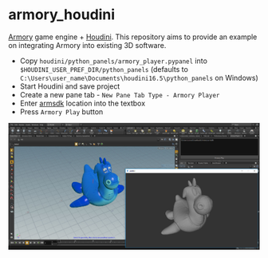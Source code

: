 # armory_houdini

[Armory](https://github.com/armory3d/armory) game engine + [Houdini](https://www.sidefx.com/download/). This repository aims to provide an example on integrating Armory into existing 3D software.

- Copy `houdini/python_panels/armory_player.pypanel` into `$HOUDINI_USER_PREF_DIR/python_panels` (defaults to `C:\Users\user_name\Documents\houdini16.5\python_panels` on Windows)
- Start Houdini and save project
- Create a new pane tab - `New Pane Tab Type - Armory Player`
- Enter [armsdk](https://github.com/armory3d/armsdk) location into the textbox
- Press `Armory Play` button

![](./img.jpg)
